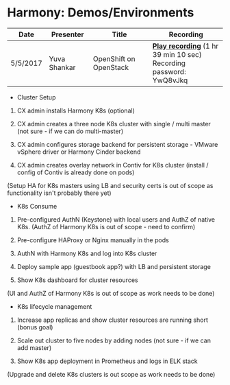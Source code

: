 # Harmony: Demos/Environments

| Date | Presenter | Title | Recording |
| --- | --- | --- | ---|
| 5/5/2017 | Yuva Shankar | OpenShift on OpenStack | [**Play recording**](https://cisco.webex.com/ciscosales/lsr.php?RCID=b62e1c6533ea471985ba2cd5199048b3) (1 hr 39 min 10 sec)  <br />Recording password: YwQ8vJkq


*   Cluster Setup

1) CX admin installs Harmony K8s (optional)

2) CX admin creates a three node K8s cluster with single / multi master (not sure - if we can do multi-master)

3) CX admin configures storage backend for persistent storage - VMware vSphere driver or Harmony Cinder backend

4) CX admin creates overlay network in Contiv for K8s cluster (install / config of Contiv is already done on pods)

(Setup HA for K8s masters using LB and security certs is out of scope as functionality isn't probably there yet)

*   K8s Consume

1) Pre-configured AuthN (Keystone) with local users and AuthZ of native K8s. (AuthZ of Harmony K8s is out of scope - need to confirm)

2) Pre-configure HAProxy or Nginx manually in the pods

3) AuthN with Harmony K8s and log into K8s cluster

4) Deploy sample app (guestbook app?) with LB and persistent storage

5) Show K8s dashboard for cluster resources

(UI and AuthZ of Harmony K8s is out of scope as work needs to be done)

*   K8s lifecycle management

1) Increase app replicas and show cluster resources are running short (bonus goal)

2) Scale out cluster to five nodes by adding nodes (not sure - if we can add master)

3) Show K8s app deployment in Prometheus and logs in ELK stack

(Upgrade and delete K8s clusters is out scope as work needs to be done)